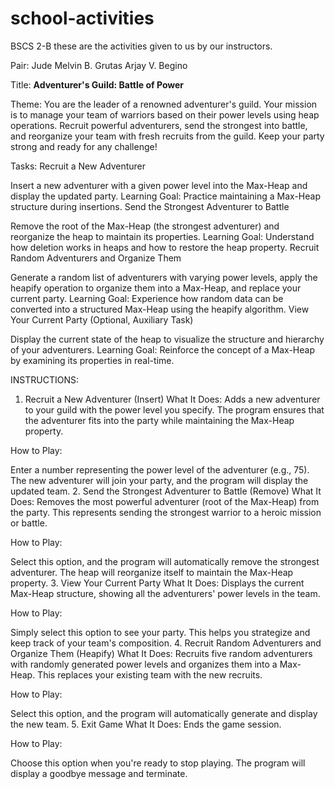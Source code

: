 # school-activities
BSCS 2-B
these are the activities given to us by our instructors.

Pair:
Jude Melvin B. Grutas
Arjay V. Begino

Title:
**Adventurer's Guild: Battle of Power**

Theme:
You are the leader of a renowned adventurer's guild. Your mission is to manage your team of warriors based on their power levels using heap operations. Recruit powerful adventurers, send the strongest into battle, and reorganize your team with fresh recruits from the guild. Keep your party strong and ready for any challenge!

Tasks:
Recruit a New Adventurer

Insert a new adventurer with a given power level into the Max-Heap and display the updated party.
Learning Goal: Practice maintaining a Max-Heap structure during insertions.
Send the Strongest Adventurer to Battle

Remove the root of the Max-Heap (the strongest adventurer) and reorganize the heap to maintain its properties.
Learning Goal: Understand how deletion works in heaps and how to restore the heap property.
Recruit Random Adventurers and Organize Them

Generate a random list of adventurers with varying power levels, apply the heapify operation to organize them into a Max-Heap, and replace your current party.
Learning Goal: Experience how random data can be converted into a structured Max-Heap using the heapify algorithm.
View Your Current Party (Optional, Auxiliary Task)

Display the current state of the heap to visualize the structure and hierarchy of your adventurers.
Learning Goal: Reinforce the concept of a Max-Heap by examining its properties in real-time.

INSTRUCTIONS:
1. Recruit a New Adventurer (Insert)
What It Does:
Adds a new adventurer to your guild with the power level you specify. The program ensures that the adventurer fits into the party while maintaining the Max-Heap property.

How to Play:

Enter a number representing the power level of the adventurer (e.g., 75).
The new adventurer will join your party, and the program will display the updated team.
2. Send the Strongest Adventurer to Battle (Remove)
What It Does:
Removes the most powerful adventurer (root of the Max-Heap) from the party. This represents sending the strongest warrior to a heroic mission or battle.

How to Play:

Select this option, and the program will automatically remove the strongest adventurer.
The heap will reorganize itself to maintain the Max-Heap property.
3. View Your Current Party
What It Does:
Displays the current Max-Heap structure, showing all the adventurers' power levels in the team.

How to Play:

Simply select this option to see your party.
This helps you strategize and keep track of your team's composition.
4. Recruit Random Adventurers and Organize Them (Heapify)
What It Does:
Recruits five random adventurers with randomly generated power levels and organizes them into a Max-Heap. This replaces your existing team with the new recruits.

How to Play:

Select this option, and the program will automatically generate and display the new team.
5. Exit Game
What It Does:
Ends the game session.

How to Play:

Choose this option when you're ready to stop playing. The program will display a goodbye message and terminate.
